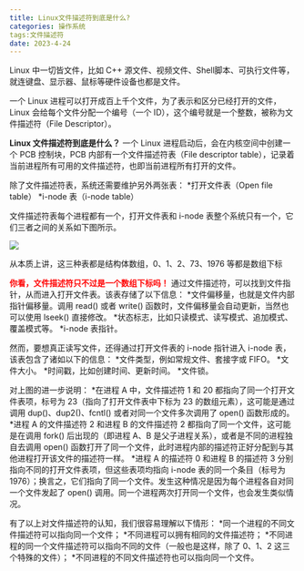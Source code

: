 ```yaml
---
title: Linux文件描述符到底是什么?
categories: 操作系统
tags:文件描述符
date: 2023-4-24
---
```

Linux 中一切皆文件，比如 C++ 源文件、视频文件、Shell脚本、可执行文件等，就连键盘、显示器、鼠标等硬件设备也都是文件。

一个 Linux 进程可以打开成百上千个文件，为了表示和区分已经打开的文件，Linux 会给每个文件分配一个编号（一个 ID），这个编号就是一个整数，被称为文件描述符（File Descriptor）。

**Linux 文件描述符到底是什么？**
一个 Linux 进程启动后，会在内核空间中创建一个 PCB 控制块，PCB 内部有一个文件描述符表（File descriptor table），记录着当前进程所有可用的文件描述符，也即当前进程所有打开的文件。

除了文件描述符表，系统还需要维护另外两张表：
	*打开文件表（Open file table）
	*i-node 表（i-node table）
	
文件描述符表每个进程都有一个，打开文件表和 i-node 表整个系统只有一个，它们三者之间的关系如下图所示。

![](http://c.biancheng.net/uploads/allimg/190410/1-1Z4101H45S13.gif)

从本质上讲，这三种表都是结构体数组，0、1、2、73、1976 等都是数组下标

<font color=red>**你看，文件描述符只不过是一个数组下标吗！**</font>
通过文件描述符，可以找到文件指针，从而进入打开文件表。该表存储了以下信息：
	*文件偏移量，也就是文件内部指针偏移量。调用 read() 或者 write() 函数时，文件偏移量会自动更新，当然也可以使用 lseek() 直接修改。
	*状态标志，比如只读模式、读写模式、追加模式、覆盖模式等。
	*i-node 表指针。
	
然而，要想真正读写文件，还得通过打开文件表的 i-node 指针进入 i-node 表，该表包含了诸如以下的信息：
	*文件类型，例如常规文件、套接字或 FIFO。
	*文件大小。
	*时间戳，比如创建时间、更新时间。
	*文件锁。
	
对上图的进一步说明：
	*在进程 A 中，文件描述符 1 和 20 都指向了同一个打开文件表项，标号为 23（指向了打开文件表中下标为 23 的数组元素），这可能是通过调用 dup()、dup2()、fcntl() 或者对同一个文件多次调用了 open() 函数形成的。
	*进程 A 的文件描述符 2 和进程 B 的文件描述符 2 都指向了同一个文件，这可能是在调用 fork() 后出现的（即进程 A、B 是父子进程关系），或者是不同的进程独自去调用 open() 函数打开了同一个文件，此时进程内部的描述符正好分配到与其他进程打开该文件的描述符一样。
	*进程 A 的描述符 0 和进程 B 的描述符 3 分别指向不同的打开文件表项，但这些表项均指向 i-node 表的同一个条目（标号为 1976）；换言之，它们指向了同一个文件。发生这种情况是因为每个进程各自对同一个文件发起了 open() 调用。同一个进程两次打开同一个文件，也会发生类似情况。
	
有了以上对文件描述符的认知，我们很容易理解以下情形：
	*同一个进程的不同文件描述符可以指向同一个文件；
	*不同进程可以拥有相同的文件描述符；
	*不同进程的同一个文件描述符可以指向不同的文件（一般也是这样，除了 0、1、2 这三个特殊的文件）；
	*不同进程的不同文件描述符也可以指向同一个文件。

